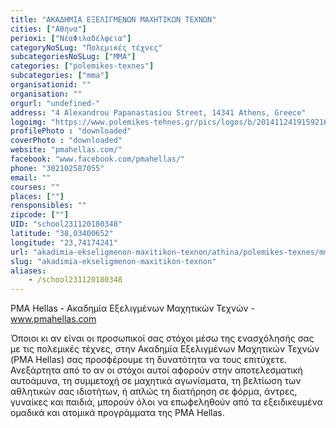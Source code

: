 ```yaml
---
title: "ΑΚΑΔΗΜΙΑ ΕΞΕΛΙΓΜΕΝΩΝ ΜΑΧΗΤΙΚΩΝ ΤΕΧΝΩΝ"
cities: ["Αθήνα"]
perioxi: ["ΝέαΦιλαδέλφεια"]
categoryNoSLug: "Πολεμικές τέχνες"
subcategoriesNoSLug: ["MMA"]
categories: ["polemikes-texnes"]
subcategories: ["mma"]
organisationid: ""
organisation: ""
orgurl: "undefined-"
address: "4 Alexandrou Papanastasiou Street, 14341 Athens, Greece"
logoimg: "https://www.polemikes-tehnes.gr/pics/logos/b/2014112419159216.jpg"
profilePhoto : "downloaded"
coverPhoto : "downloaded"
website: "pmahellas.com/"
facebook: "www.facebook.com/pmahellas/"
phone: "302102587055"
email: ""
courses: ""
places: [""]
rensponsibles: ""
zipcode: [""]
UID: "school231120180348"
latitude: "38,03400652"
longitude: "23,74174241"
url: "akadimia-ekseligmenon-maxitikon-texnon/athina/polemikes-texnes/mma"
slug: "akadimia-ekseligmenon-maxitikon-texnon"
aliases:
    - /school231120180348
---
```



PMA Hellas - Ακαδημία Εξελιγμένων Μαχητικών Τεχνών - www.pmahellas.com

Όποιοι κι αν είναι οι προσωπικοί σας στόχοι μέσω της ενασχόλησής σας με τις πολεμικές τέχνες, στην Ακαδημία Εξελιγμένων Μαχητικών Τεχνών (PMA Hellas) σας προσϕέρουμε τη δυνατότητα να τους επιτύχετε. Ανεξάρτητα από το αν οι στόχοι αυτοί αϕορούν στην αποτελεσματική αυτοάμυνα, τη συμμετοχή σε μαχητικά αγωνίσματα, τη βελτίωση των αθλητικών σας ιδιοτήτων, ή απλώς τη διατήρηση σε ϕόρμα, άντρες, γυναίκες και παιδιά, μπορούν όλοι να επωϕεληθούν από τα εξειδικευμένα ομαδικά και ατομικά προγράμματα της PMA Hellas.